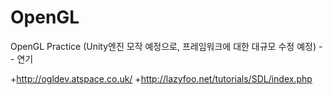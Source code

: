 # OpenGL
OpenGL Practice (Unity엔진 모작 예정으로, 프레임워크에 대한 대규모 수정 예정) -- 연기

+http://ogldev.atspace.co.uk/
+http://lazyfoo.net/tutorials/SDL/index.php
